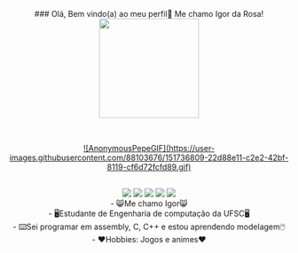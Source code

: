 <div align="center">
### Olá, Bem vindo(a) ao meu perfil👋 Me chamo Igor da Rosa!
</div>
<div align="center">
  <a href="https://github.com/IgordaRosa">
  <img height="180em" src="https://github-readme-stats.vercel.app/api/top-langs/?username=IgordaRosa&layout=compact&langs_count=7&theme=dracula"/>
</div>
<div style="display: inline_block"><br>
</div>
  
  ##
  
<div align="center"> 
  ![AnonymousPepeGIF](https://user-images.githubusercontent.com/88103676/151736809-22d88e11-c2e2-42bf-8119-cf6d72fcfd89.gif)
</div>
    
  ##
 
<div align="center"> 
  <a href="https://www.youtube.com/channel/UCUKwq9gdk7JqjohMGKXHSnw" target="_blank"><img src="https://img.shields.io/badge/YouTube-FF0000?style=for-the-badge&logo=youtube&logoColor=white" target="_blank"></a>
  <a href="https://www.instagram.com/o_igod/" target="_blank"><img src="https://img.shields.io/badge/-Instagram-%23E4405F?style=for-the-badge&logo=instagram&logoColor=white" target="_blank"></a>
 	<a href="https://www.twitch.tv/igod07" target="_blank"><img src="https://img.shields.io/badge/Twitch-9146FF?style=for-the-badge&logo=twitch&logoColor=white" target="_blank"></a>
  <a href = "mailto:igordematosdarosa@gmail.com"><img src="https://img.shields.io/badge/-Gmail-%23333?style=for-the-badge&logo=gmail&logoColor=white" target="_blank"></a>
  <a href="https://www.linkedin.com/in/igor-de-matos-da-rosa-b86224219/" target="_blank"><img src="https://img.shields.io/badge/-LinkedIn-%230077B5?style=for-the-badge&logo=linkedin&logoColor=white" target="_blank"></a> 
 
</div>

<div align="center">
- 😸Me chamo Igor😸
</div>
<div align="center">
- 🖥️Estudante de Engenharia de computação da UFSC🖥️
</div>
<div align="center">
- ⌨️Sei programar em assembly, C, C++ e estou aprendendo modelagem🖱️
</div>
<div align="center">
- ❤️Hobbies: Jogos e animes❤️
</div>
